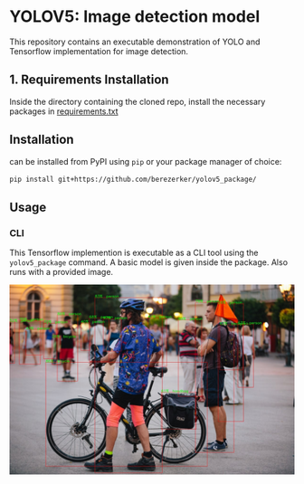 # YOLOV5: Image detection model
This repository contains an executable demonstration of YOLO and Tensorflow implementation for image detection.

## 1. Requirements Installation
Inside the directory containing the cloned repo, install the necessary packages in [requirements.txt](https://github.com/berezerker/YOLO_cv_HSE/blob/main/demo/requirements.txt)

## Installation
can be installed from PyPI using `pip` or your package manager of choice:

```bash
pip install git+https://github.com/berezerker/yolov5_package/
```
## Usage

### CLI
This Tensorflow implemention is executable as a CLI tool using the `yolov5_package` command. 
A basic model is given inside the package. Also runs with a provided image.

![Example output of the model](image_testyolov5_output.jpg)

